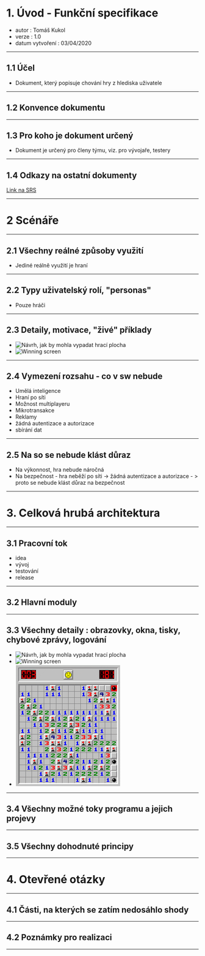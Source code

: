 # 1. Úvod - Funkční specifikace
- autor : Tomáš Kukol
- verze : 1.0
- datum vytvoření : 03/04/2020

------------------------------------------

## 1.1 Účel
- Dokument, který popisuje chování hry z hlediska uživatele

------------------------------------------

## 1.2 Konvence dokumentu


------------------------------------------

## 1.3 Pro koho je dokument určený
- Dokument je určený pro členy týmu, viz. pro vývojaře, testery

------------------------------------------

## 1.4 Odkazy na ostatní dokumenty
[Link na SRS](https://github.com/KukolTomas/Minesweeper/blob/master/README.md)

------------------------------------------

# 2 Scénáře

------------------------------------------

## 2.1 Všechny reálné způsoby využití
- Jediné reálně využití je hraní

------------------------------------------

## 2.2 Typy uživatelský rolí, "personas"
- Pouze hráči

------------------------------------------

## 2.3 Detaily, motivace, "živé" příklady
 - ![Návrh, jak by mohla vypadat hrací plocha](https://github.com/KukolTomas/Minesweeper/blob/master/minesweeper%20hrac%C3%AD%20plocha.png )
- ![Winning screen](https://github.com/KukolTomas/Minesweeper/blob/master/n%C4%9Bco%20jako%20winning%20screen.png)
------------------------------------------

## 2.4 Vymezení rozsahu - co v sw nebude
- Umělá inteligence
- Hraní po síti
- Možnost multiplayeru
- Mikrotransakce
- Reklamy
- žádná autentizace a autorizace
- sbírání dat
------------------------------------------

## 2.5 Na so se nebude klást důraz
- Na výkonnost, hra nebude náročná
- Na bezpečnost - hra neběží po síti -> žádná autentizace a autorizace - > proto se nebude klást důraz na bezpečnost
------------------------------------------

# 3. Celková hrubá architektura

------------------------------------------

## 3.1 Pracovní tok
- idea
- vývoj
- testování
- release
------------------------------------------

## 3.2 Hlavní moduly

------------------------------------------

## 3.3 Všechny detaily : obrazovky, okna, tisky, chybové zprávy, logování
 - ![Návrh, jak by mohla vypadat hrací plocha](https://github.com/KukolTomas/Minesweeper/blob/master/minesweeper%20hrac%C3%AD%20plocha.png )
- ![Winning screen](https://github.com/KukolTomas/Minesweeper/blob/master/n%C4%9Bco%20jako%20winning%20screen.png)
- ![Losing screen](https://github.com/KukolTomas/Minesweeper/blob/master/minesweeperLose.png "Test")

------------------------------------------

## 3.4 Všechny možné toky programu a jejich projevy

------------------------------------------

## 3.5 Všechny dohodnuté principy

------------------------------------------

# 4. Otevřené otázky

------------------------------------------

## 4.1 Části, na kterých se zatím nedosáhlo shody 

------------------------------------------

## 4.2 Poznámky pro realizaci

------------------------------------------



